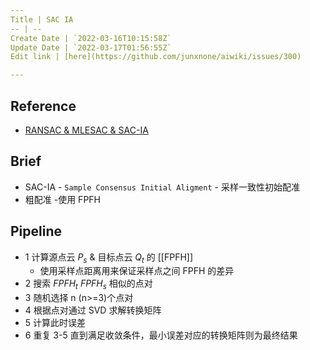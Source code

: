 ```yaml
---
Title | SAC IA
-- | --
Create Date | `2022-03-16T10:15:58Z`
Update Date | `2022-03-17T01:56:55Z`
Edit link | [here](https://github.com/junxnone/aiwiki/issues/300)

---
```

## Reference
- [RANSAC & MLESAC & SAC-IA](https://littlebearsama.github.io/2020/04/11/Registration/0.SAC-IA/)

## Brief
- SAC-IA - `Sample Consensus Initial Aligment` - 采样一致性初始配准
- 粗配准
-使用 FPFH 

## Pipeline
- 1 计算源点云 $P_s$ & 目标点云 $Q_t$ 的 [[FPFH]]
  - 使用采样点距离用来保证采样点之间 FPFH 的差异
- 2 搜索 $FPFH_t$   $FPFH_s$ 相似的点对
- 3 随机选择 n (n>=3)个点对
- 4 根据点对通过 SVD 求解转换矩阵
- 5 计算此时误差
- 6 重复 3-5 直到满足收敛条件，最小误差对应的转换矩阵则为最终结果


